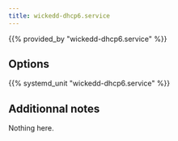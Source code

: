 ```yaml
---
title: wickedd-dhcp6.service
---
```


{{% provided_by "wickedd-dhcp6.service" %}}

## Options

{{% systemd_unit "wickedd-dhcp6.service" %}}

## Additionnal notes

Nothing here.